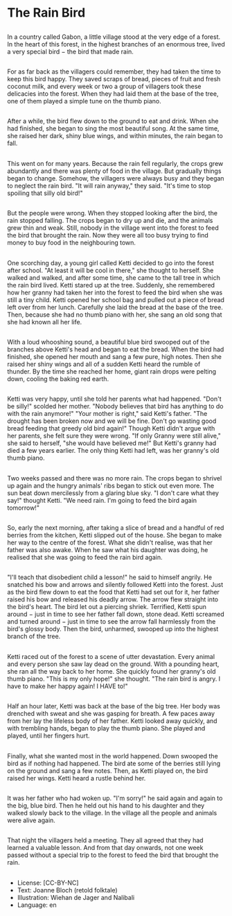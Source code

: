 # The Rain Bird

##
In a country called Gabon, a little
village stood at the very edge of a
forest. In the heart of this forest, in
the highest branches of an
enormous tree, lived a very special
bird − the bird that made rain.

##
For as far back as the villagers
could remember, they had taken
the time to keep this bird happy.
They saved scraps of bread, pieces
of fruit and fresh coconut milk, and
every week or two a group of
villagers took these delicacies into
the forest. When they had laid them
at the base of the tree, one of them
played a simple tune on the thumb
piano.

##
After a while, the bird flew down to
the ground to eat and drink. When
she had finished, she began to sing
the most beautiful song.
At the same time, she raised her
dark, shiny blue wings, and within
minutes, the rain began to fall.

##
This went on for many years.
Because the rain fell regularly, the
crops grew abundantly and there
was plenty of food in the village.
But gradually things began to
change. Somehow, the villagers
were always busy and they began
to neglect the rain bird. "It will rain
anyway," they said. "It's time to
stop spoiling that silly old bird!"

##
But the people were wrong. When
they stopped looking after the bird,
the rain stopped falling.
The crops began to dry up and die,
and the animals grew thin and
weak. Still, nobody in the village
went into the forest to feed the bird
that brought the rain. Now they
were all too busy trying to find
money to buy food in the
neighbouring town.

##
One scorching day, a young girl called Ketti decided to go into the
forest after school. "At least it will be cool in there," she thought to
herself. She walked and walked, and after some time, she came to
the tall tree in which the rain bird lived. Ketti stared up at the tree.
Suddenly, she remembered how her granny had taken her into the
forest to feed the bird when she was still a tiny child. Ketti opened
her school bag and pulled out a piece of bread left over from her
lunch. Carefully she laid the bread at the base of the tree. Then,
because she had no thumb piano with her, she sang an old song
that she had known all her life.

##
With a loud whooshing sound, a
beautiful blue bird swooped out of
the branches above Ketti's head
and began to eat the bread. When
the bird had finished, she opened
her mouth and sang a few pure,
high notes.
Then she raised her shiny wings
and all of a sudden Ketti heard the
rumble of thunder. By the time she
reached her home, giant rain drops
were pelting down, cooling the
baking red earth.

##
Ketti was very happy, until she told her parents what had
happened. "Don't be silly!" scolded her mother. "Nobody believes
that bird has anything to do with the rain anymore!"
"Your mother is right," said Ketti's father. "The drought has been
broken now and we will be fine. Don't go wasting good bread
feeding that greedy old bird again!"
Though Ketti didn't argue with her parents, she felt sure they were
wrong. "If only Granny were still alive," she said to herself, "she
would have believed me!" But Ketti's granny had died a few years
earlier. The only thing Ketti had left, was her granny's old thumb
piano.

##
Two weeks passed and there was no
more rain. The crops began to
shrivel up again and the hungry
animals' ribs began to stick out
even more. The sun beat down
mercilessly from a glaring blue sky.
"I don't care what they say!"
thought Ketti. "We need rain. I'm
going to feed the bird again
tomorrow!"

##
So, early the next morning, after
taking a slice of bread and a
handful of red berries from the
kitchen, Ketti slipped out of the
house. She began to make her way
to the centre of the forest.
What she didn't realise, was that
her father was also awake. When he
saw what his daughter was doing,
he realised that she was going to
feed the rain bird again.

##
"I'll teach that disobedient child a lesson!" he said to himself
angrily. He snatched his bow and arrows and silently followed Ketti
into the forest.
Just as the bird flew down to eat the food that Ketti had set out for
it, her father raised his bow and released his deadly arrow. The
arrow flew straight into the bird's heart. The bird let out a piercing
shriek.
Terrified, Ketti spun around − just in time to see her father fall
down, stone dead. Ketti screamed and turned around − just in
time to see the arrow fall harmlessly from the bird's glossy body.
Then the bird, unharmed, swooped up into the highest branch of
the tree.

##
Ketti raced out of the forest to a
scene of utter devastation. Every
animal and every person she saw
lay dead on the ground. With a
pounding heart, she ran all the way
back to her home.
She quickly found her granny's old
thumb piano. "This is my only
hope!" she thought. "The rain bird is
angry. I have to make her happy
again! I HAVE to!"

##
Half an hour later, Ketti was back at
the base of the big tree. Her body
was drenched with sweat and she
was gasping for breath. A few paces
away from her lay the lifeless body
of her father.
Ketti looked away quickly, and with
trembling hands, began to play the
thumb piano.
She played and played, until her
fingers hurt.

##
Finally, what she wanted most in
the world happened. Down swooped
the bird as if nothing had happened.
The bird ate some of the berries still
lying on the ground and sang a few
notes. Then, as Ketti played on, the
bird raised her wings. Ketti heard a
rustle behind her.

##
It was her father who had woken
up.
"I'm sorry!" he said again and again
to the big, blue bird.
Then he held out his hand to his
daughter and they walked slowly
back to the village. In the village all
the people and animals were alive
again.

##
That night the villagers held a
meeting. They all agreed that they
had learned a valuable lesson. And
from that day onwards, not one
week passed without a special trip
to the forest to feed the bird that
brought the rain.

##
* License: [CC-BY-NC]
* Text: Joanne Bloch (retold folktale)
* Illustration: Wiehan de Jager and Nalibali
* Language: en
